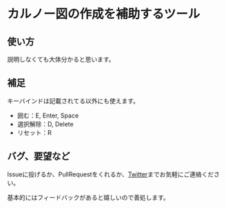 # カルノー図の作成を補助するツール

## 使い方
説明しなくても大体分かると思います。

## 補足
キーバインドは記載されてる以外にも使えます。
* 囲む：E, Enter, Space
* 選択解除：D, Delete
* リセット：R

## バグ、要望など
Issueに投げるか、PullRequestをくれるか、[Twitter](https://twitter.com/Eniel120)までお気軽にご連絡ください。

基本的にはフィードバックがあると嬉しいので善処します。
